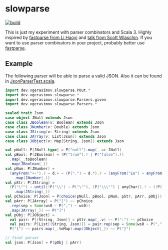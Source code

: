 # slowparse

[![build](https://img.shields.io/github/actions/workflow/status/wlad031/slowparse/scala.yml?label=CI&logo=GitHub&style=flat-square)](https://github.com/wlad031/slowparse/actions)

This is just my experiment with parser combinators and Scala 3. Highly inspired by [fastparse from Li Haoyi](https://com-lihaoyi.github.io/fastparse) and [talk from Scott Wlaschin](https://youtube.com/watch?v=RDalzi7mhdY). If you want to use parser combinators in your project, probably better use [fastparse](https://github.com/com-lihaoyi/fastparse).

## Example

The following parser will be able to parse a valid JSON. Also it can be found in [JsonParserTest.scala](https://github.com/wlad031/slowparse/blob/master/src/test/scala/dev/vgerasimov/slowparse/JsonParserTest.scala).

```scala
import dev.vgerasimov.slowparse.POut.*
import dev.vgerasimov.slowparse.*
import dev.vgerasimov.slowparse.Parsers.given
import dev.vgerasimov.slowparse.Parsers.*

sealed trait Json
case object JNull extends Json
case class JBoolean(v: Boolean) extends Json
case class JNumber(v: Double) extends Json
case class JString(v: String) extends Json
case class JArray(v: List[Json]) extends Json
case class JObject(v: Map[String, Json]) extends Json

val pNull: P[JNull.type] = P("null").map(_ => JNull)
val pBool: P[JBoolean] = (P("true").! | P("false").!)
  .map(_.toBoolean)
  .map(JBoolean(_))
val pNum: P[JNumber] =
  (anyFrom("+-").? ~ d.+ ~ (P(".") ~ d.*).? ~ (anyFrom("Ee") ~ anyFrom("+-").? ~ d.*).?).!.map(_.toDouble)
    .map(JNumber(_))
val pStr: P[JString] =
  (P("\"") ~ until(!P("\\") ~ P("\""), (P("\\\"") | anyChar)).! ~ (!P("\\") ~ P("\"")))
    .map(JString(_))
val pChoice: P[Json] = P(choice(pNull, pBool, pNum, pStr, pArr, pObj))
val pArr: P[JArray] = P("[") ~~ pChoice
  .rep(sep = Some(ws0 ~ P(",") ~ ws0))
  .map(JArray(_)) ~~ P("]")
val pObj: P[JObject] =
  val pair: P[(String, Json)] = pStr.map(_.v) ~~ P(":") ~~ pChoice
  val pairs: P[List[(String, Json)]] = pair.rep(sep = Some(ws0 ~ P(",") ~ ws0))
  P("{") ~~ pairs.map(_.toMap).map(JObject(_)) ~~ P("}")

// final parser
val json: P[Json] = P(pObj | pArr)
```
